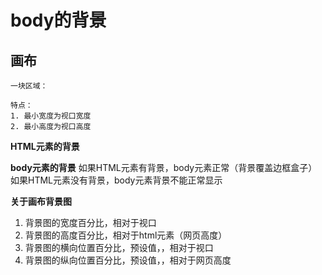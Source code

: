 # body的背景

## 画布 

    一块区域：

    特点：
    1. 最小宽度为视口宽度
    2. 最小高度为视口高度

**HTML元素的背景**

**body元素的背景**
如果HTML元素有背景，body元素正常（背景覆盖边框盒子）
如果HTML元素没有背景，body元素背景不能正常显示

**关于画布背景图**
1. 背景图的宽度百分比，相对于视口
2. 背景图的高度百分比，相对于html元素（网页高度）
3. 背景图的横向位置百分比，预设值，，相对于视口
4. 背景图的纵向位置百分比，预设值，，相对于网页高度

 
 